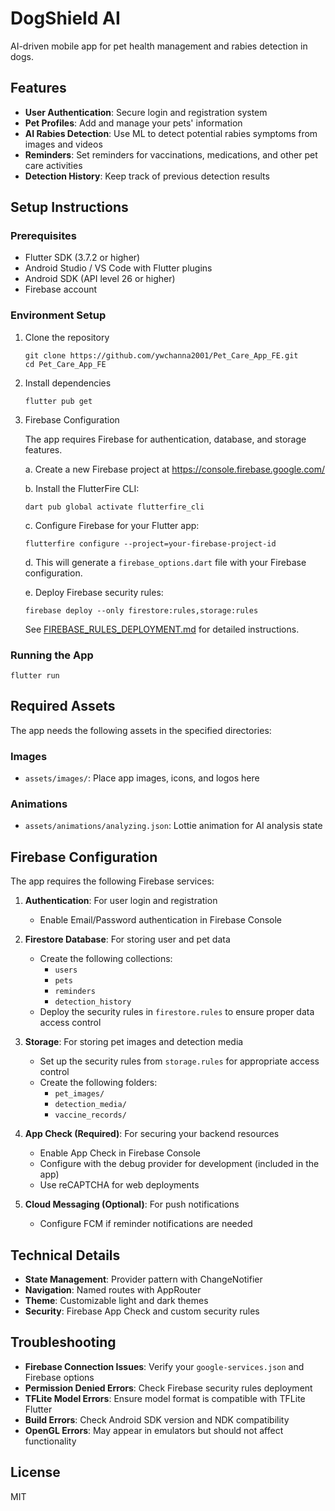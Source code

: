 # DogShield AI

AI-driven mobile app for pet health management and rabies detection in dogs.

## Features

- **User Authentication**: Secure login and registration system
- **Pet Profiles**: Add and manage your pets' information
- **AI Rabies Detection**: Use ML to detect potential rabies symptoms from images and videos
- **Reminders**: Set reminders for vaccinations, medications, and other pet care activities
- **Detection History**: Keep track of previous detection results

## Setup Instructions

### Prerequisites

- Flutter SDK (3.7.2 or higher)
- Android Studio / VS Code with Flutter plugins
- Android SDK (API level 26 or higher)
- Firebase account

### Environment Setup

1. Clone the repository
   ```
   git clone https://github.com/ywchanna2001/Pet_Care_App_FE.git
   cd Pet_Care_App_FE
   ```

2. Install dependencies
   ```
   flutter pub get
   ```

3. Firebase Configuration

   The app requires Firebase for authentication, database, and storage features.

   a. Create a new Firebase project at https://console.firebase.google.com/

   b. Install the FlutterFire CLI:
      ```
      dart pub global activate flutterfire_cli
      ```
   c. Configure Firebase for your Flutter app:
      ```
      flutterfire configure --project=your-firebase-project-id
      ```
   d. This will generate a `firebase_options.dart` file with your Firebase configuration.

   e. Deploy Firebase security rules:
      ```
      firebase deploy --only firestore:rules,storage:rules
      ```
      See [FIREBASE_RULES_DEPLOYMENT.md](FIREBASE_RULES_DEPLOYMENT.md) for detailed instructions.

### Running the App

```
flutter run
```

## Required Assets

The app needs the following assets in the specified directories:

### Images
- `assets/images/`: Place app images, icons, and logos here

### Animations
- `assets/animations/analyzing.json`: Lottie animation for AI analysis state

## Firebase Configuration

The app requires the following Firebase services:

1. **Authentication**: For user login and registration
   - Enable Email/Password authentication in Firebase Console

2. **Firestore Database**: For storing user and pet data
   - Create the following collections:
     - `users`
     - `pets`
     - `reminders`
     - `detection_history`
   - Deploy the security rules in `firestore.rules` to ensure proper data access control

3. **Storage**: For storing pet images and detection media
   - Set up the security rules from `storage.rules` for appropriate access control
   - Create the following folders:
     - `pet_images/`
     - `detection_media/`
     - `vaccine_records/`

4. **App Check (Required)**: For securing your backend resources
   - Enable App Check in Firebase Console
   - Configure with the debug provider for development (included in the app)
   - Use reCAPTCHA for web deployments

5. **Cloud Messaging (Optional)**: For push notifications
   - Configure FCM if reminder notifications are needed

## Technical Details

- **State Management**: Provider pattern with ChangeNotifier
- **Navigation**: Named routes with AppRouter
- **Theme**: Customizable light and dark themes
- **Security**: Firebase App Check and custom security rules

## Troubleshooting

- **Firebase Connection Issues**: Verify your `google-services.json` and Firebase options
- **Permission Denied Errors**: Check Firebase security rules deployment
- **TFLite Model Errors**: Ensure model format is compatible with TFLite Flutter
- **Build Errors**: Check Android SDK version and NDK compatibility
- **OpenGL Errors**: May appear in emulators but should not affect functionality

## License

MIT
